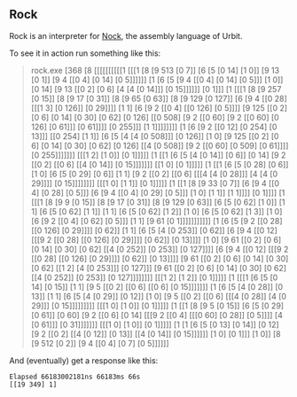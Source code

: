 ## Rock

Rock is an interpreter for [Nock](https://github.com/cgyarvin/urbit/blob/master/doc/book/1-nock.markdown), the assembly language of Urbit.

To see it in action run something like this:

> rock.exe [368 [8 [[[[[[[[[[1 [[[1 [8 [9 513 [0 7]] [6 [5 [0 14] [1 0]] [9 13 [0 1]] [9 4 [[0 4] [0 14] [0 5]]]]]] [1 [6 [5 [9 4 [[0 4] [0 14] [0 5]]] [1 0]] [0 14] [9 13 [[0 2] [0 6] [4 [4 [0 14]]] [0 15]]]]]] [0 1]]] [1 [[[1 [8 [9 257 [0 15]] [8 [9 17 [0 31]] [8 [9 65 [0 63]] [8 [9 129 [0 127]] [6 [9 4 [[0 28] [[[1 3] [0 126]] [0 29]]]] [1 1] [6 [9 2 [[0 4] [[0 126] [0 5]]]] [9 125 [[0 2] [0 6] [0 14] [0 30] [0 62] [0 126] [[0 508] [9 2 [[0 60] [9 2 [[0 60] [0 126] [0 61]]] [0 61]]]] [0 255]]] [1 1]]]]]]]] [1 [6 [9 2 [[0 12] [0 254] [0 13]]] [[0 254] [1 1]] [6 [5 [4 [4 [0 508]]] [0 126]] [1 0] [9 125 [[0 2] [0 6] [0 14] [0 30] [0 62] [0 126] [[4 [0 508]] [9 2 [[0 60] [0 509] [0 61]]]] [0 255]]]]]]] [[[1 2] [1 0]] [0 1]]]]] [1 [[1 [6 [5 [4 [0 14]] [0 6]] [0 14] [9 2 [[0 2] [[0 6] [[4 [0 14]] [0 15]]]]]]] [[1 0] [0 1]]]]] [1 [[1 [6 [5 [0 28] [0 6]] [1 0] [6 [5 [0 29] [0 6]] [1 1] [9 2 [[0 2] [[0 6] [[[4 [4 [0 28]]] [4 [4 [0 29]]]] [0 15]]]]]]]] [[[1 0] [1 1]] [0 1]]]]] [1 [[1 [8 [9 33 [0 7]] [6 [9 4 [[0 4] [0 28] [0 5]]] [6 [9 4 [[0 4] [0 29] [0 5]]] [1 0] [1 1]] [1 1]]]] [0 1]]]] [1 [[[1 [8 [9 9 [0 15]] [8 [9 17 [0 31]] [8 [9 129 [0 63]] [6 [5 [0 62] [1 0]] [1 1] [6 [5 [0 62] [1 1]] [1 1] [6 [5 [0 62] [1 2]] [1 0] [6 [5 [0 62] [1 3]] [1 0] [6 [9 2 [[0 4] [0 62] [0 5]]] [1 1] [9 61 [0 1]]]]]]]]]]] [1 [6 [5 [9 2 [[0 28] [[0 126] [0 29]]]] [0 62]] [1 1] [6 [5 [4 [0 253]] [0 62]] [6 [9 4 [[0 12] [[[9 2 [[0 28] [[0 126] [0 29]]]] [0 62]] [0 13]]]] [1 0] [9 61 [[0 2] [0 6] [0 14] [0 30] [0 62] [[4 [0 252]] [0 253]] [0 127]]]] [6 [9 4 [[0 12] [[[9 2 [[0 28] [[0 126] [0 29]]]] [0 62]] [0 13]]]] [9 61 [[0 2] [0 6] [0 14] [0 30] [0 62] [[1 2] [4 [0 253]]] [0 127]]] [9 61 [[0 2] [0 6] [0 14] [0 30] [0 62] [[4 [0 252]] [0 253]] [0 127]]]]]]]] [[[1 2] [1 2]] [0 1]]]]] [1 [[[1 [6 [5 [0 14] [0 15]] [1 1] [9 5 [[0 2] [[0 6] [[0 6] [0 15]]]]]]] [1 [6 [5 [4 [0 28]] [0 13]] [1 1] [6 [5 [4 [0 29]] [0 12]] [1 0] [9 5 [[0 2] [[0 6] [[[4 [0 28]] [4 [0 29]]] [0 15]]]]]]]]] [[[1 0] [1 0]] [0 1]]]]] [1 [[1 [8 [9 5 [0 15]] [6 [5 [0 29] [0 61]] [0 60] [9 2 [[0 6] [0 14] [[[9 2 [[0 4] [[[0 60] [0 28]] [0 5]]]] [4 [0 61]]] [0 31]]]]]]] [[[1 0] [1 0]] [0 1]]]]] [1 [1 [6 [5 [0 13] [0 14]] [0 12] [9 2 [[0 2] [[4 [0 12]] [0 13]] [[4 [0 14]] [0 15]]]]]] [1 0] [0 1]]] [1 0]] [8 [9 512 [0 2]] [9 4 [[0 4] [0 7] [0 5]]]]]]

And (eventually) get a response like this:

```
Elapsed 66183002181ns 66183ms 66s
[[19 349] 1]
```